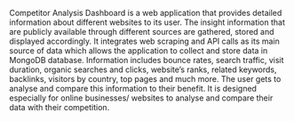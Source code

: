 Competitor Analysis Dashboard is a web application that provides detailed information about different websites to its user. The insight information that are publicly available through different sources are gathered, stored and displayed accordingly. It integrates web scraping and API calls as its main source of data which allows the application to collect and store data in MongoDB database. Information includes bounce rates, search traffic, visit duration, organic searches and clicks, website’s ranks, related keywords, backlinks, visitors by country, top pages and much more. The user gets to analyse and compare this information to their benefit. It is designed especially for online businesses/ websites to analyse and compare their data with their competition.
